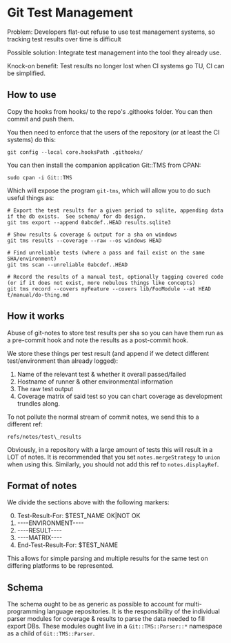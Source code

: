 # Git Test Management

Problem: Developers flat-out refuse to use test management systems, so tracking test results over time is difficult

Possible solution: Integrate test management into the tool they already use.

Knock-on benefit: Test results no longer lost when CI systems go TU, CI can be simplified.

## How to use

Copy the hooks from hooks/ to the repo's .githooks folder.
You can then commit and push them.

You then need to enforce that the users of the repository (or at least the CI systems) do this:

`git config --local core.hooksPath .githooks/`

You can then install the companion application Git::TMS from CPAN:

`sudo cpan -i Git::TMS`

Which will expose the program `git-tms`, which will allow you to do such useful things as:

```
# Export the test results for a given period to sqlite, appending data if the db exists.  See schema/ for db design.
git tms export --append 0abcdef..HEAD results.sqlite3

# Show results & coverage & output for a sha on windows
git tms results --coverage --raw --os windows HEAD

# Find unreliable tests (where a pass and fail exist on the same SHA/environment)
git tms scan --unreliable 0abcdef..HEAD

# Record the results of a manual test, optionally tagging covered code (or if it does not exist, more nebulous things like concepts)
git tms record --covers myFeature --covers lib/FooModule --at HEAD t/manual/do-thing.md

```

## How it works

Abuse of git-notes to store test results per sha so you can have them run as a pre-commit hook and note the results as a post-commit hook.

We store these things per test result (and append if we detect different test/environment than already logged):

1. Name of the relevant test & whether it overall passed/failed
2. Hostname of runner & other environmental information
2. The raw test output
3. Coverage matrix of said test so you can chart coverage as development trundles along.

To not pollute the normal stream of commit notes, we send this to a different ref:

`refs/notes/test\_results`

Obviously, in a repository with a large amount of tests this will result in a LOT of notes.
It is recommended that you set `notes.mergeStrategy` to `union` when using this.
Similarly, you should not add this ref to `notes.displayRef`.

## Format of notes

We divide the sections above with the following markers:

0. Test-Result-For: $TEST\_NAME OK|NOT OK
1. ----ENVIRONMENT----
1. ----RESULT----
2. ----MATRIX----
3. End-Test-Result-For: $TEST\_NAME

This allows for simple parsing and multiple results for the same test on differing platforms to be represented.

## Schema

The schema ought to be as generic as possible to account for multi-programming language repositories.
It is the responsibility of the individual parser modules for coverage & results to parse the data needed to fill export DBs.
These modules ought live in a `Git::TMS::Parser::*` namespace as a child of `Git::TMS::Parser`.
